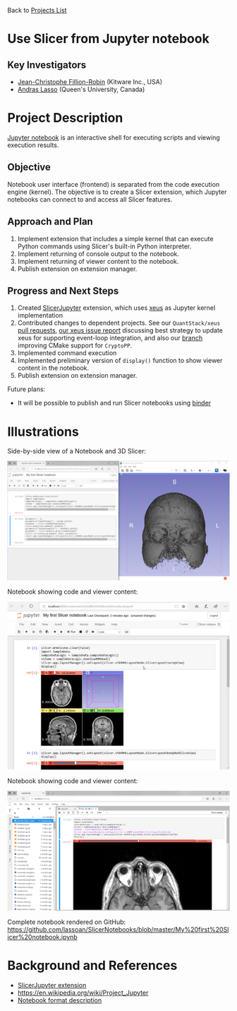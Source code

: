 Back to [Projects List](../../README.md#ProjectsList)

# Use Slicer from Jupyter notebook

## Key Investigators

- [Jean-Christophe Fillion-Robin](https://www.kitware.com/jean-christophe-fillion-robin/) (Kitware Inc., USA)
- [Andras Lasso](https://github.com/lassoan) (Queen's University, Canada)

# Project Description

[Jupyter notebook](https://en.wikipedia.org/wiki/IPython) is an interactive shell for executing scripts and viewing execution results.

## Objective

Notebook user interface (frontend) is separated from the code execution engine (kernel). The objective is to create a Slicer extension, which Jupyter notebooks can connect to and access all Slicer features.

## Approach and Plan

1. Implement extension that includes a simple kernel that can execute Python commands using Slicer's built-in Python interpreter.
1. Implement returning of console output to the notebook.
1. Implement returning of viewer content to the notebook.
1. Publish extension on extension manager.

## Progress and Next Steps

1. Created [SlicerJupyter](https://github.com/Slicer/SlicerJupyter) extension, which uses [xeus](https://github.com/QuantStack/xeus) as Jupyter kernel implementation
1. Contributed changes to dependent projects. See our `QuantStack/xeus` [pull requests](https://github.com/QuantStack/xeus/pulls?q=is%3Apr+is%3Aclosed+author%3Ajcfr), [our xeus issue report](https://github.com/QuantStack/xeus/issues/67) discussing best strategy to update xeus for supporting event-loop integration, and also our [branch](https://github.com/noloader/cryptopp-cmake/compare/master...jcfr:miscellaneous-tweaks) improving CMake support for `CryptoPP`.
1. Implemented command execution
1. Implemented preliminary version of ``display()`` function to show viewer content in the notebook.
1. Publish extension on extension manager.

Future plans:
- It will be possible to publish and run Slicer notebooks using [binder](https://mybinder.org/)

# Illustrations

Side-by-side view of a Notebook and 3D Slicer:

![Screenshot of a notebook and Slicer](NotebookSideBySide.png )

Notebook showing code and viewer content:

![Screenshot of a notebook](NotebookOnly.png)

Notebook showing code and viewer content:

![Screenshot of a notebook in JupyterLab](JupyterLab.png)

Complete notebook rendered on GitHub: https://github.com/lassoan/SlicerNotebooks/blob/master/My%20first%20Slicer%20notebook.ipynb

# Background and References

- [SlicerJupyter extension](https://github.com/Slicer/SlicerJupyter)
- https://en.wikipedia.org/wiki/Project_Jupyter
- [Notebook format description](http://nbformat.readthedocs.io/en/latest/format_description.html)
